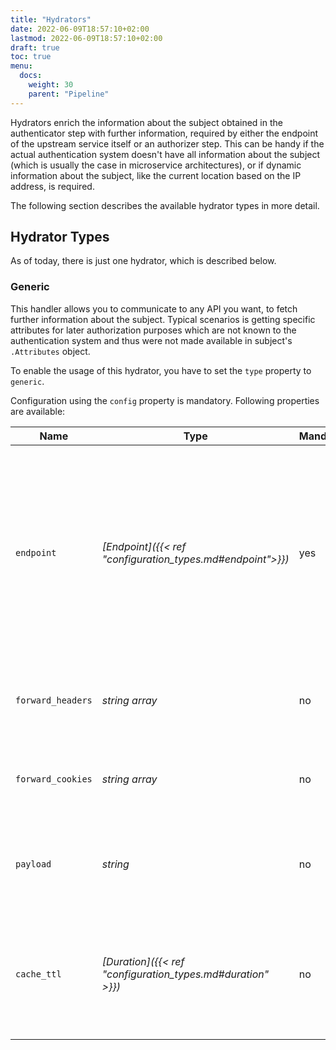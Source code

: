 ```yaml
---
title: "Hydrators"
date: 2022-06-09T18:57:10+02:00
lastmod: 2022-06-09T18:57:10+02:00
draft: true
toc: true
menu:
  docs:
    weight: 30
    parent: "Pipeline"
---
```


Hydrators enrich the information about the subject obtained in the authenticator step with further information, required by either the endpoint of the upstream service itself or an authorizer step. This can be handy if the actual authentication system doesn't have all information about the subject (which is usually the case in microservice architectures), or if dynamic information about the subject, like the current location based on the IP address, is required.

The following section describes the available hydrator types in more detail.

## Hydrator Types

As of today, there is just one hydrator, which is described below.

### Generic

This handler allows you to communicate to any API you want, to fetch further information about the subject. Typical scenarios is getting specific attributes for later authorization purposes which are not known to the authentication system and thus were not made available in subject's `.Attributes` object.

To enable the usage of this hydrator, you have to set the `type` property to `generic`.

Configuration using the `config` property is mandatory. Following properties are available:

| Name              | Type                                                        | Mandatory | Overridable | Description                                                                                                                                                                                                                                                                                                                                                                             |
|-------------------|-------------------------------------------------------------|-----------|-------------|-----------------------------------------------------------------------------------------------------------------------------------------------------------------------------------------------------------------------------------------------------------------------------------------------------------------------------------------------------------------------------------------|
| `endpoint`        | *[Endpoint]({{< ref "configuration_types.md#endpoint">}})*  | yes       | no          | The API of the service providing additional attributes about the authenticated user. At least the `url` must be configured. By default this authorizer will use HTTP `POST` to send the rendered payload to this endpoint. You can override this behavior by configuring `method`. Depending on the API requirements you might need to configure further properties, like headers, etc. |
| `forward_headers` | *string array*                                              | no        | yes         | If the API requires any headers from the request to Heimdall, you can forward these unchanged by making use of this property.                                                                                                                                                                                                                                                           |
| `forward_cookies` | *string array*                                              | no        | yes         | If the API requires any cookies from the request to Heimdall, you can forward these unchanged by making use of this property                                                                                                                                                                                                                                                            |
| `payload`         | *string*                                                    | no        | yes         | Your template with definitions required to communicate to the API. See also [Templating]({{< ref "_index.md#templating" >}})                                                                                                                                                                                                                                                            |
| `cache_ttl`       | *[Duration]({{< ref "configuration_types.md#duration" >}})* | no        | yes         | Allows caching of the API responses. Defaults to 10 seconds. The cache key is calculated from the entire configuration of the hydrator instance and the available information about the current subject.                                                                                                                                                                                |
